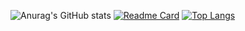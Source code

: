 <!--
**DanyaKrov/DanyaKrov** is a ✨ _special_ ✨ repository because its `README.md` (this file) appears on your GitHub profile.

Here are some ideas to get you started:

- 🔭 I’m currently working on ...
- 🌱 I’m currently learning ...
- 👯 I’m looking to collaborate on ...
- 🤔 I’m looking for help with ...
- 💬 Ask me about ...
- 📫 How to reach me: ...
- 😄 Pronouns: ...
- ⚡ Fun fact: ...
-->
![Anurag's GitHub stats](https://github-readme-stats.vercel.app/api?username=DanyaKrov&count_private=true&show_icons=true&theme=aura)
[![Readme Card](https://github-readme-stats.vercel.app/api/pin/?username=DanyaKrov&repo=github-readme-stats)](https://github.com/anuraghazra/github-readme-stats&theme=outrun)
[![Top Langs](https://github-readme-stats.vercel.app/api/top-langs/?username=DanyaKrov)](https://github.com/anuraghazra/github-readme-stats)
